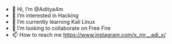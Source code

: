 - 👋 Hi, I’m @Aditya4m
- 👀 I’m interested in Hacking
- 🌱 I’m currently learning Kali Linux
- 💞️ I’m looking to collaborate on Free Fire
- 📫 How to reach me https://www.instagram.com/x_mr._.adi_x/

<!---
Aditya4m/Aditya4m is a ✨ special ✨ repository because its `README.md` (this file) appears on your GitHub profile.
You can click the Preview link to take a look at your changes.
--->
